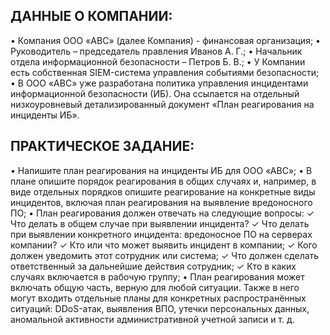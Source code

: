 ## ДАННЫЕ О КОМПАНИИ:
• Компания ООО «ABC» (далее Компания) - финансовая организация;
• Руководитель – председатель правления Иванов А. Г.;
• Начальник отдела информационной безопасности – Петров Б. В.;
• У Компании есть собственная SIEM-система управления событиями безопасности;
• В ООО «ABC» уже разработана политика управления инцидентами информационной безопасности (ИБ).
Она ссылается на отдельный низкоуровневый детализированный документ «План реагирования на инциденты ИБ».

## ПРАКТИЧЕСКОЕ ЗАДАНИЕ:
• Напишите план реагирования на инциденты ИБ для ООО «АВС»;
• В плане опишите порядок реагирования в общих случаях и, например, в виде отдельных порядков опишите
реагирование на конкретные виды инцидентов, включая план реагирования на выявление вредоносного ПО;
• План реагирования должен отвечать на следующие вопросы:
✓ Что делать в общем случае при выявлении инцидента?
✓ Что делать при выявлении конкретного инцидента: вредоносное ПО на серверах компании?
✓ Кто или что может выявить инцидент в компании;
✓ Кого должен уведомить этот сотрудник или система;
✓ Что должен сделать ответственный за дальнейшие действия сотрудник;
✓ Кто в каких случаях включается в рабочую группу;
• План реагирования может включать общую часть, верную для любой ситуации. Также в него могут входить отдельные
планы для конкретных распространённых ситуаций: DDoS-атак, выявления ВПО, утечки персональных данных,
аномальной активности административной учетной записи и т. д.